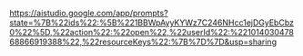 https://aistudio.google.com/app/prompts?state=%7B%22ids%22:%5B%221BBWpAyyKYWz7C246NHcc1ejDGyEbCbz0%22%5D,%22action%22:%22open%22,%22userId%22:%22101403047868866919388%22,%22resourceKeys%22:%7B%7D%7D&usp=sharing
